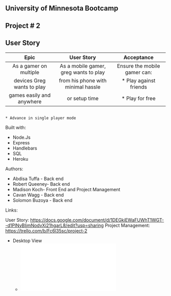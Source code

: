 ## University of Minnesota Bootcamp

## Project # 2





## User Story


 |             Epic               |                 User Story               |           Acceptance              |
 |:------------------------------: | :------------------------------: | :------------------------------: |
 |As a gamer on multiple |           As a mobile gamer, greg wants to play  |    Ensure the mobile gamer can:
 |devices Greg wants to play |       from his phone with minimal hassle |         * Play against friends |
 |games easily and anywhere |        or setup time  |                             * Play for free |
                                                                                  * Advance in single player mode 
                                                                                  
                                                                                  
  Built with: 
  
  - Node.Js
  - Express
  - Handlebars
  - SQL
  - Heroku
  
  
  Authors:
  
- Abdisa Tuffa - Back end
- Robert Queeney- Back end
- Madison Koch- Front End and Project Management
- Cavan Wagg - Back end
- Solomon Buzoya - Back end

Links:

User Story: https://docs.google.com/document/d/1DEGkiEWaFUWhT1WGT--d1PlNyBIjmNodvXi21hgarL8/edit?usp=sharing
Project Management: https://trello.com/b/Fc6l35sc/project-2


- Desktop View
  * ![Framework](framework.pdf)


